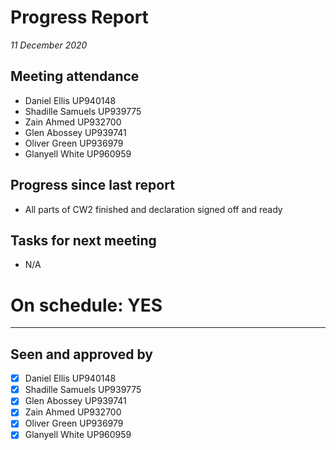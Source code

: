 # Progress Report

*11 December 2020*

## Meeting attendance

- Daniel Ellis UP940148
- Shadille Samuels UP939775
- Zain Ahmed UP932700
- Glen Abossey UP939741
- Oliver Green UP936979
- Glanyell White UP960959

## Progress since last report

- All parts of CW2 finished and declaration signed off and ready

## Tasks for next meeting

- N/A

# On schedule: YES

---

## Seen and approved by

* [X] Daniel Ellis UP940148
* [X] Shadille Samuels UP939775
* [x] Glen Abossey UP939741
* [X] Zain Ahmed UP932700
* [X] Oliver Green UP936979
* [X] Glanyell White UP960959

